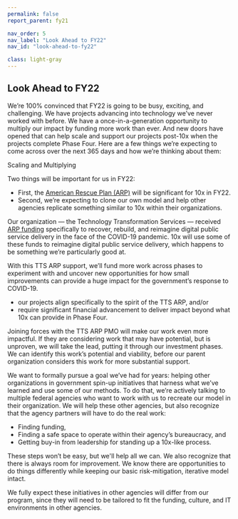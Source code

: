 ```yaml
---
permalink: false
report_parent: fy21

nav_order: 5
nav_label: "Look Ahead to FY22"
nav_id: "look-ahead-to-fy22"

class: light-gray
---
```

## Look Ahead to FY22

We’re 100% convinced that FY22 is going to be busy, exciting, and challenging. We have projects advancing into technology we’ve never worked with before. We have a once-in-a-generation opportunity to multiply our impact by funding more work than ever. And new doors have opened that can help scale and support our projects post-10x when the projects complete Phase Four. Here are a few things we’re expecting to come across over the next 365 days and how we’re thinking about them:

<p class="text-bold">Scaling and Multiplying</p>

Two things will be important for us in FY22:

- First, the [American Rescue Plan (ARP)](https://bidenwhitehouse.archives.gov/american-rescue-plan/) will be significant for 10x in FY22.
- Second, we’re expecting to clone our own model and help other agencies replicate something similar to 10x within their organizations.

Our organization — the Technology Transformation Services — received [ARP funding](https://bidenwhitehouse.archives.gov/american-rescue-plan/) specifically to recover, rebuild, and reimagine digital public service delivery in the face of the COVID-19 pandemic. 10x will use some of these funds to reimagine digital public service delivery, which happens to be something we’re particularly good at.

With this TTS ARP support, we’ll fund more work across phases to experiment with and uncover new opportunities for how small improvements can provide a huge impact for the government’s response to COVID-19.

- our projects align specifically to the spirit of the TTS ARP, and/or
- require significant financial advancement to deliver impact beyond what 10x can provide in Phase Four.

Joining forces with the TTS ARP PMO will make our work even more impactful. If they are considering work that may have potential, but is unproven, we will take the lead,  putting it through our investment phases. We can identify this work’s potential and viability, before our parent organization considers this work for more substantial support.

We want to formally pursue a goal we’ve had for years: helping other organizations in government spin-up initiatives that harness what we’ve learned and use some of our methods. To do that, we’re actively talking to multiple federal agencies who want to work with us to recreate our model in their organization. We will help these other agencies, but also recognize that the agency partners will have to do the real work:

- Finding funding,
- Finding a safe space to operate within their agency’s bureaucracy, and
- Getting buy-in from leadership for standing up a 10x-like process.

These steps won’t be easy, but we'll help all we can. We also recognize that there is always room for improvement. We know there are opportunities to do things differently while keeping our basic risk-mitigation, iterative model intact.

We fully expect these initiatives in other agencies will differ from our program, since they will need to be tailored to fit the funding, culture, and IT environments in other agencies.
